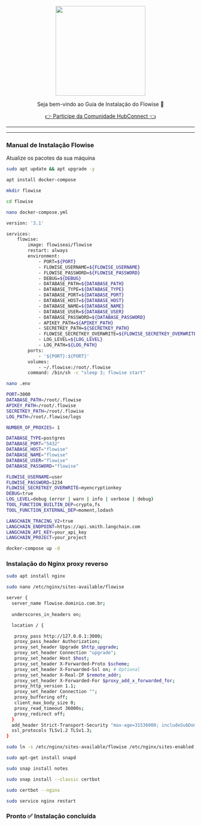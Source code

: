 <p align="center">
<img src="https://cwmkt.com.br/wp-content/uploads/2024/04/logo_github.png" width="240" />
<p align="center">Seja bem-vindo ao Guia de Instalação do Flowise 🚀</p>
</p>
  
<p align="center"> 
<a href="https://hubconnect.top" target="_blank">👉 Participe da Comunidade HubConnect 👈</a>
</p>

<hr />
<hr />

 
### Manual de Instalação Flowise

Atualize os pacotes da sua máquina

```bash
sudo apt update && apt upgrade -y
```

```bash
apt install docker-compose
```

```bash
mkdir flowise
```

```bash
cd flowise
```

```bash
nano docker-compose.yml
```

```bash
version: '3.1'

services:
    flowise:
        image: flowiseai/flowise
        restart: always
        environment:
            - PORT=${PORT}
            - FLOWISE_USERNAME=${FLOWISE_USERNAME}
            - FLOWISE_PASSWORD=${FLOWISE_PASSWORD}
            - DEBUG=${DEBUG}
            - DATABASE_PATH=${DATABASE_PATH}
            - DATABASE_TYPE=${DATABASE_TYPE}
            - DATABASE_PORT=${DATABASE_PORT}
            - DATABASE_HOST=${DATABASE_HOST}
            - DATABASE_NAME=${DATABASE_NAME}
            - DATABASE_USER=${DATABASE_USER}
            - DATABASE_PASSWORD=${DATABASE_PASSWORD}
            - APIKEY_PATH=${APIKEY_PATH}
            - SECRETKEY_PATH=${SECRETKEY_PATH}
            - FLOWISE_SECRETKEY_OVERWRITE=${FLOWISE_SECRETKEY_OVERWRITE}
            - LOG_LEVEL=${LOG_LEVEL}
            - LOG_PATH=${LOG_PATH}
        ports:
            - '${PORT}:${PORT}'
        volumes:
            - ~/.flowise:/root/.flowise
        command: /bin/sh -c "sleep 3; flowise start"
```

```bash
nano .env
```

```bash
PORT=3000
DATABASE_PATH=/root/.flowise
APIKEY_PATH=/root/.flowise
SECRETKEY_PATH=/root/.flowise
LOG_PATH=/root/.flowise/logs

NUMBER_OF_PROXIES= 1

DATABASE_TYPE=postgres
DATABASE_PORT="5432"
DATABASE_HOST="flowise"
DATABASE_NAME="flowise"
DATABASE_USER="flowise"
DATABASE_PASSWORD="flowise"

FLOWISE_USERNAME=user
FLOWISE_PASSWORD=1234
FLOWISE_SECRETKEY_OVERWRITE=myencryptionkey
DEBUG=true
LOG_LEVEL=debug (error | warn | info | verbose | debug)
TOOL_FUNCTION_BUILTIN_DEP=crypto,fs
TOOL_FUNCTION_EXTERNAL_DEP=moment,lodash

LANGCHAIN_TRACING_V2=true
LANGCHAIN_ENDPOINT=https://api.smith.langchain.com
LANGCHAIN_API_KEY=your_api_key
LANGCHAIN_PROJECT=your_project
```

```bash
docker-compose up -d
```

### Instalação do Nginx proxy reverso

```bash
sudo apt install nginx
```

```bash
sudo nano /etc/nginx/sites-available/flowise
```

```bash
server {
  server_name flowise.dominio.com.br;
  
  underscores_in_headers on;

  location / {

   proxy_pass http://127.0.0.1:3000;
   proxy_pass_header Authorization;
   proxy_set_header Upgrade $http_upgrade;
   proxy_set_header Connection "upgrade";
   proxy_set_header Host $host;
   proxy_set_header X-Forwarded-Proto $scheme;
   proxy_set_header X-Forwarded-Ssl on; # Optional
   proxy_set_header X-Real-IP $remote_addr;
   proxy_set_header X-Forwarded-For $proxy_add_x_forwarded_for;
   proxy_http_version 1.1;
   proxy_set_header Connection "";
   proxy_buffering off;
   client_max_body_size 0;
   proxy_read_timeout 36000s;
   proxy_redirect off;
  }
  add_header Strict-Transport-Security "max-age=31536000; includeSubDomains" always;
  ssl_protocols TLSv1.2 TLSv1.3;
} 
  ```

```bash
sudo ln -s /etc/nginx/sites-available/flowise /etc/nginx/sites-enabled
```

```bash
sudo apt-get install snapd
```

```bash 
sudo snap install notes
```

```bash
sudo snap install --classic certbot
```

```bash  
sudo certbot --nginx
```

```bash  
sudo service nginx restart
```

### Pronto ✅ Instalação concluída
